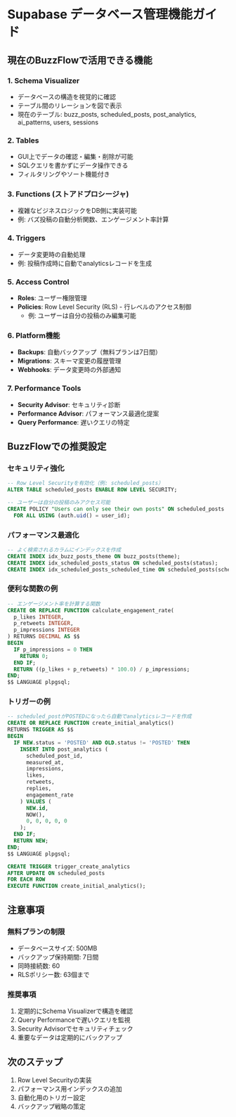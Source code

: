 # Supabase データベース管理機能ガイド

## 現在のBuzzFlowで活用できる機能

### 1. **Schema Visualizer** 
- データベースの構造を視覚的に確認
- テーブル間のリレーションを図で表示
- 現在のテーブル: buzz_posts, scheduled_posts, post_analytics, ai_patterns, users, sessions

### 2. **Tables**
- GUI上でデータの確認・編集・削除が可能
- SQLクエリを書かずにデータ操作できる
- フィルタリングやソート機能付き

### 3. **Functions** (ストアドプロシージャ)
- 複雑なビジネスロジックをDB側に実装可能
- 例: バズ投稿の自動分析関数、エンゲージメント率計算

### 4. **Triggers**
- データ変更時の自動処理
- 例: 投稿作成時に自動でanalyticsレコードを生成

### 5. **Access Control**
- **Roles**: ユーザー権限管理
- **Policies**: Row Level Security (RLS) - 行レベルのアクセス制御
  - 例: ユーザーは自分の投稿のみ編集可能

### 6. **Platform機能**
- **Backups**: 自動バックアップ（無料プランは7日間）
- **Migrations**: スキーマ変更の履歴管理
- **Webhooks**: データ変更時の外部通知

### 7. **Performance Tools**
- **Security Advisor**: セキュリティ診断
- **Performance Advisor**: パフォーマンス最適化提案
- **Query Performance**: 遅いクエリの特定

## BuzzFlowでの推奨設定

### セキュリティ強化
```sql
-- Row Level Securityを有効化（例: scheduled_posts）
ALTER TABLE scheduled_posts ENABLE ROW LEVEL SECURITY;

-- ユーザーは自分の投稿のみアクセス可能
CREATE POLICY "Users can only see their own posts" ON scheduled_posts
  FOR ALL USING (auth.uid() = user_id);
```

### パフォーマンス最適化
```sql
-- よく検索されるカラムにインデックスを作成
CREATE INDEX idx_buzz_posts_theme ON buzz_posts(theme);
CREATE INDEX idx_scheduled_posts_status ON scheduled_posts(status);
CREATE INDEX idx_scheduled_posts_scheduled_time ON scheduled_posts(scheduled_time);
```

### 便利な関数の例
```sql
-- エンゲージメント率を計算する関数
CREATE OR REPLACE FUNCTION calculate_engagement_rate(
  p_likes INTEGER,
  p_retweets INTEGER,
  p_impressions INTEGER
) RETURNS DECIMAL AS $$
BEGIN
  IF p_impressions = 0 THEN
    RETURN 0;
  END IF;
  RETURN ((p_likes + p_retweets) * 100.0) / p_impressions;
END;
$$ LANGUAGE plpgsql;
```

### トリガーの例
```sql
-- scheduled_postがPOSTEDになったら自動でanalyticsレコードを作成
CREATE OR REPLACE FUNCTION create_initial_analytics()
RETURNS TRIGGER AS $$
BEGIN
  IF NEW.status = 'POSTED' AND OLD.status != 'POSTED' THEN
    INSERT INTO post_analytics (
      scheduled_post_id,
      measured_at,
      impressions,
      likes,
      retweets,
      replies,
      engagement_rate
    ) VALUES (
      NEW.id,
      NOW(),
      0, 0, 0, 0, 0
    );
  END IF;
  RETURN NEW;
END;
$$ LANGUAGE plpgsql;

CREATE TRIGGER trigger_create_analytics
AFTER UPDATE ON scheduled_posts
FOR EACH ROW
EXECUTE FUNCTION create_initial_analytics();
```

## 注意事項

### 無料プランの制限
- データベースサイズ: 500MB
- バックアップ保持期間: 7日間
- 同時接続数: 60
- RLSポリシー数: 63個まで

### 推奨事項
1. 定期的にSchema Visualizerで構造を確認
2. Query Performanceで遅いクエリを監視
3. Security Advisorでセキュリティチェック
4. 重要なデータは定期的にバックアップ

## 次のステップ
1. Row Level Securityの実装
2. パフォーマンス用インデックスの追加
3. 自動化用のトリガー設定
4. バックアップ戦略の策定
